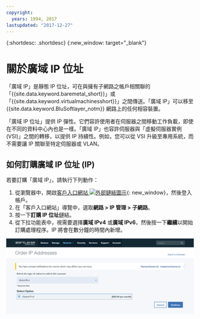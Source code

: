 ```yaml
---
copyright:
  years: 1994, 2017
lastupdated: "2017-12-27"
---
```


{:shortdesc: .shortdesc}
{:new_window: target="_blank"}

# 關於廣域 IP 位址

「廣域 IP」是靜態 IP 位址，可在與擁有子網路之帳戶相關聯的「{{site.data.keyword.baremetal_short}}」或「{{site.data.keyword.virtualmachinesshort}}」之間傳送。「廣域 IP」可以移至 {{site.data.keyword.BluSoftlayer_notm}} 網路上的任何相容裝置。

「廣域 IP 位址」提供 IP 彈性。它們容許使用者在伺服器之間移動工作負載，即使在不同的資料中心內也是一樣。「廣域 IP」也容許伺服器與「虛擬伺服器實例 (VSI)」之間的轉移，以提供 IP 持續性。例如，您可以從 VSI 升級至專用系統，而不需要讓 IP 關聯至特定伺服器或 VLAN。

## 如何訂購廣域 IP 位址 (IP)

若要訂購「廣域 IP」，請執行下列動作：

1. 從瀏覽器中，開啟[客戶入口網站 ![外部鏈結圖示](../../icons/launch-glyph.svg "外部鏈結圖示")](https://control.softlayer.com/){: new_window}，然後登入帳戶。
2. 在「客戶入口網站」導覽中，選取**網路 > IP 管理 > 子網路**。
3. 按一下**訂購 IP 位址**鏈結。
4. 從下拉功能表中，視需要選擇**廣域 IPv4** 或**廣域 IPv6**，然後按一下**繼續**以開始訂購處理程序。IP 將會在數分鐘的時間內新增。

![圖 1](images/1_2.png)
